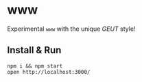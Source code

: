 # www

Experimental `www` with the unique _GEUT_ style! 

## Install & Run

```
npm i && npm start
open http://localhost:3000/

```
